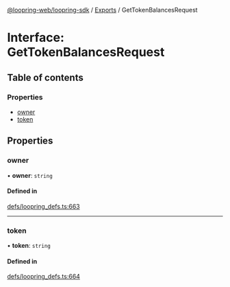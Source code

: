 [@loopring-web/loopring-sdk](../README.md) / [Exports](../modules.md) / GetTokenBalancesRequest

# Interface: GetTokenBalancesRequest

## Table of contents

### Properties

- [owner](GetTokenBalancesRequest.md#owner)
- [token](GetTokenBalancesRequest.md#token)

## Properties

### owner

• **owner**: `string`

#### Defined in

[defs/loopring_defs.ts:663](https://github.com/Loopring/loopring_sdk/blob/9d83b66/src/defs/loopring_defs.ts#L663)

___

### token

• **token**: `string`

#### Defined in

[defs/loopring_defs.ts:664](https://github.com/Loopring/loopring_sdk/blob/9d83b66/src/defs/loopring_defs.ts#L664)

